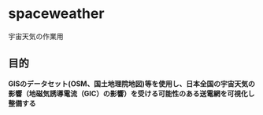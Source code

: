 # spaceweather
宇宙天気の作業用

## 目的
**GISのデータセット(OSM、国土地理院地図)等を使用し、日本全国の宇宙天気の影響（地磁気誘導電流（GIC）の影響）を受ける可能性のある送電網を可視化し整備する**
